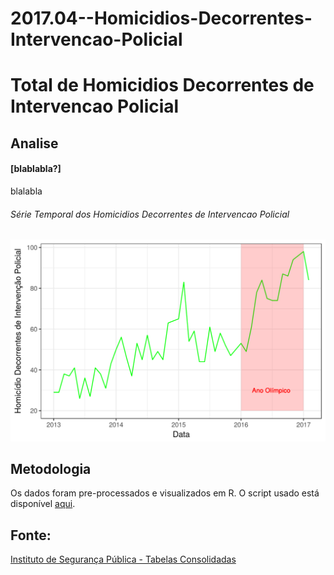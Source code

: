 # 2017.04--Homicidios-Decorrentes-Intervencao-Policial

# Total de Homicidios Decorrentes de Intervencao Policial

## Analise
#### [blablabla?]



blalabla

###### Série Temporal dos Homicidios Decorrentes de Intervencao Policial



![alt text](plots_raw/hidp.png)



## Metodologia

Os dados foram pre-processados e visualizados em R. 
O script usado está disponível [aqui](https://github.com/database-RJ/2017.04--Homicidios-Decorrentes-Intervencao-Policial/blob/master/hdip.R).


## Fonte:

[Instituto de Segurança Pública - Tabelas Consolidadas](http://www.isp.rj.gov.br/Conteudo.asp?ident=108)


